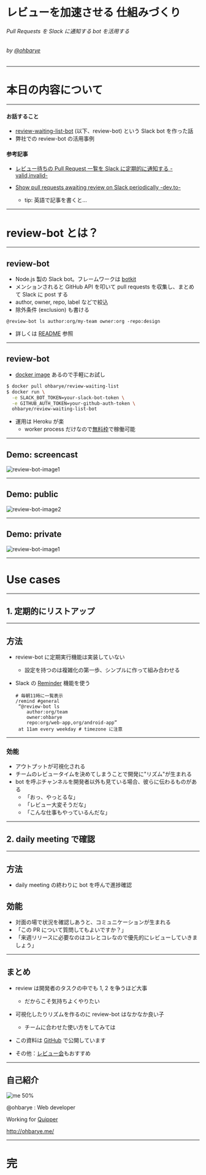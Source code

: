 <!-- $theme: gaia
template: invert -->


レビューを加速させる
仕組みづくり
===


###### Pull Requests を Slack に通知する bot を活用する

###### by [@ohbarye](https://github.com/ohbarye)

---

<!-- page_number: true -->

<!-- footer: レビューを加速させる仕組みづくり -->

# 本日の内容について

---

#### お話すること

- [review-waiting-list-bot](https://github.com/ohbarye/review-waiting-list-bot) (以下、review-bot) という Slack bot を作った話
- 弊社での review-bot の活用事例

#### 参考記事

- [レビュー待ちの Pull Request 一覧を Slack に定期的に通知する -valid,invalid-](http://ohbarye.hatenablog.jp/entry/2017/08/26/230421)

- [Show pull requests awaiting review on Slack periodically -dev.to-](https://dev.to/ohbarye/show-pull-requests-awaiting-review-on-slack-periodically-23h)
	- tip: 英語で記事を書くと…

---

# review-bot とは？

---

## review-bot

- Node.js 製の Slack bot。フレームワークは [botkit](https://github.com/howdyai/botkit)
- メンションされると GitHub API を叩いて pull requests を収集し、まとめて Slack に post する
- author, owner, repo, label などで絞込
- 除外条件 (exclusion) も書ける

```
@review-bot ls author:org/my-team owner:org -repo:design
```

- 詳しくは [README](https://github.com/ohbarye/review-waiting-list-bot/blob/master/README.md) 参照

---

## review-bot

- [docker image](https://hub.docker.com/r/ohbarye/review-waiting-list-bot/) あるので手軽にお試し

```sh
$ docker pull ohbarye/review-waiting-list
$ docker run \
  -e SLACK_BOT_TOKEN=your-slack-bot-token \
  -e GITHUB_AUTH_TOKEN=your-github-auth-token \
  ohbarye/review-waiting-list-bot
```

- 運用は Heroku が楽
	- worker process だけなので[無料枠](https://devcenter.heroku.com/articles/free-dyno-hours#dyno-sleeping)で稼働可能

<!-- なぜ作った？タイムゾーンの異なるメンバー間レビュー -->

---

## Demo: screencast

![review-bot-image1](review-bot.gif)

---

## Demo: public

![review-bot-image2](./review-bot-image2.png)

<!-- Slack がリンクを勝手に展開してくれて fabulous -->

---

## Demo: private

![review-bot-image1](review-bot-image1.png)

<!-- Reaction でコミュニケーションする"エンジニアしぐさ" -->


---

# Use cases

---

## 1. 定期的にリストアップ

---

## 方法

- review-bot に定期実行機能は実装していない
	- 設定を持つのは複雑化の第一歩、シンプルに作って組み合わせる
- Slack の [Reminder](https://get.slack.help/hc/ja/articles/208423427-%E3%83%AA%E3%83%9E%E3%82%A4%E3%83%B3%E3%83%80%E3%83%BC%E3%82%92%E8%A8%AD%E5%AE%9A%E3%81%99%E3%82%8B) 機能を使う

  ```
  # 毎朝11時に一覧表示
  /remind #general
   “@review-bot ls
      author:org/team
      owner:ohbarye 
      repo:org/web-app,org/android-app”
   at 11am every weekday # timezone に注意
  ```

---

### 効能

- アウトプットが可視化される
- チームのレビュータイムを決めてしまうことで開発に"リズム"が生まれる
- bot を呼ぶチャンネルを開発者以外も見ている場合、彼らに伝わるものがある
	- 「おっ、やっとるな」
	- 「レビュー大変そうだな」
	- 「こんな仕事もやっているんだな」

<!-- この時点で当初の目的は解決 -->

---

## 2. daily meeting で確認

---

## 方法

- daily meeting の終わりに bot を呼んで進捗確認


## 効能

- 対面の場で状況を確認しあうと、コミュニケーションが生まれる
- 「この PR について質問してもよいですか？」
- 「来週リリースに必要なのはコレとコレなので優先的にレビューしていきましょう」

<!-- review meeting へとつながる --->

---

## まとめ

- review は開発者のタスクの中でも 1, 2 を争うほど大事
	- だからこそ気持ちよくやりたい
- 可視化したりリズムを作るのに review-bot はなかなか良い子
	- チームに合わせた使い方をしてみては


- この資料は [GitHub](https://github.com/ohbarye/slides/blob/master/2018/code-review-meetup-%231/review-waiting-list-bot.md) で公開しています
- その他：[レビュー会](http://ohbarye.hatenablog.jp/entry/2017/07/04/211126)もおすすめ

---

## 自己紹介

<!-- 時間があれば -->

![me 50%](./me.jpeg) 

@ohbarye : Web developer

Working for [Quipper](https://www.quipper.com/)

http://ohbarye.me/

---

# 完
